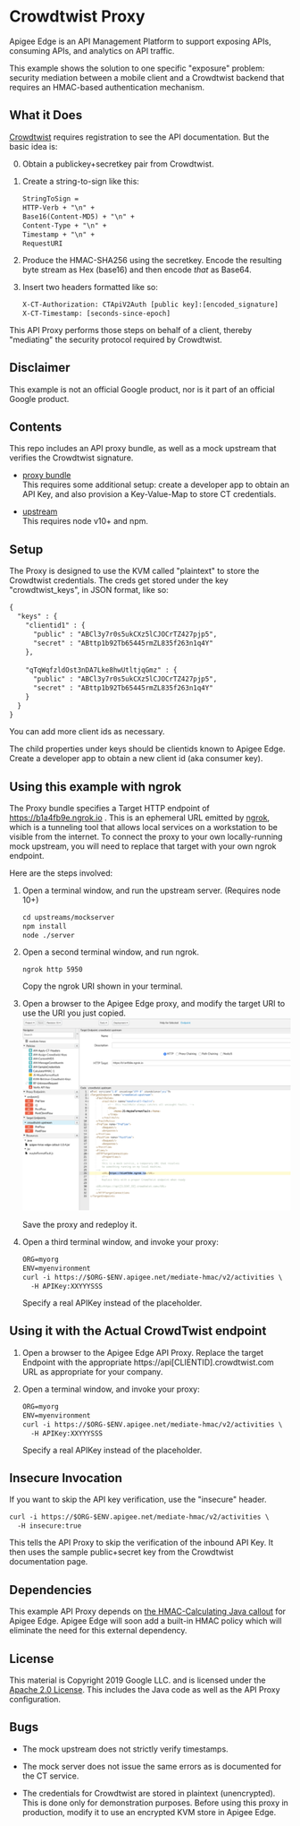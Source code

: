 # Crowdtwist Proxy

Apigee Edge is an API Management Platform to support exposing APIs, consuming
APIs, and analytics on API traffic.

This example shows the solution to one specific "exposure" problem: security
mediation between a mobile client and a Crowdtwist backend that requires an
HMAC-based authentication mechanism.

## What it Does

[Crowdtwist](https://developers.crowdtwist.com/hmac-authentication/) requires
registration to see the API documentation. But the basic idea is: 

0. Obtain a publickey+secretkey pair from Crowdtwist. 

1. Create a string-to-sign like this: 
   ```
   StringToSign = 
   HTTP-Verb + "\n" +
   Base16(Content-MD5) + "\n" +
   Content-Type + "\n" +
   Timestamp + "\n" +
   RequestURI
   ```

2. Produce the HMAC-SHA256 using the secretkey. Encode the resulting
   byte stream as Hex (base16) and then encode _that_ as Base64.

3. Insert two headers formatted like so: 
   ```
   X-CT-Authorization: CTApiV2Auth [public key]:[encoded_signature]
   X-CT-Timestamp: [seconds-since-epoch]
   ```

This API Proxy performs those steps on behalf of a client, thereby "mediating"
the security protocol required by Crowdtwist.

## Disclaimer

This example is not an official Google product, nor is it part of an
official Google product.

## Contents

This repo includes an API proxy bundle, as well as a mock upstream that verifies the
Crowdtwist signature. 

* [proxy bundle](./proxybundles/mediate-hmac)  
  This requires some additional setup: create a developer app to obtain an 
  API Key, and also provision a Key-Value-Map to store CT credentials.
  
* [upstream](./upstreams/mockserver)  
  This requires node v10+ and npm. 
  
## Setup

The Proxy is designed to use the KVM called "plaintext" to store the Crowdtwist
credentials. The creds get stored under the key "crowdtwist_keys", in JSON format, like so: 
```
{
  "keys" : {
    "clientid1" : {
      "public" : "ABCl3y7r0s5ukCXz5lCJOCrTZ427pjp5",
      "secret" : "ABttp1b92Tb65445rmZL835f263n1q4Y"
    },

    "qTqWqfzldOst3nDA7Lke8hwUtltjqGmz" : {
      "public" : "ABCl3y7r0s5ukCXz5lCJOCrTZ427pjp5",
      "secret" : "ABttp1b92Tb65445rmZL835f263n1q4Y"
    }
  }
}
```
You can add more client ids as necessary.

The child properties under keys should be clientids known to Apigee Edge. 
Create a developer app to obtain a new client id (aka consumer key).


## Using this example with ngrok

The Proxy bundle specifies a Target HTTP endpoint of https://b1a4fb9e.ngrok.io .
This is an ephemeral URL emitted by [ngrok](https://ngrok.com/), which is a
tunneling tool that allows local services on a workstation to be visible from
the internet. To connect the proxy to your own locally-running mock upstream,
you will need to replace that target with your own ngrok endpoint.  

Here are the steps involved:

1. Open a terminal window, and run the upstream server.  (Requires node 10+)

   ```
   cd upstreams/mockserver
   npm install
   node ./server
   ```

2. Open a second terminal window, and run ngrok.  
   ```
   ngrok http 5950
   ```
   Copy the ngrok URI shown in your terminal. 
   
3. Open a browser to the Apigee Edge proxy, and modify the target URI to 
   use the URI you just copied. 
   ![TargetEndpoint](./images/screenshot-20190910-122941.png "Proxy Editor")
   
   Save the proxy and redeploy it.

4. Open a third terminal window, and invoke your proxy: 

   ```
   ORG=myorg
   ENV=myenvironment
   curl -i https://$ORG-$ENV.apigee.net/mediate-hmac/v2/activities \
     -H APIKey:XXYYYSSS
   ```
   Specify a real APIKey instead of the placeholder.


## Using it with the Actual CrowdTwist endpoint

1. Open a browser to the Apigee Edge API Proxy.  Replace the target Endpoint with  the
   appropriate https://api[CLIENTID].crowdtwist.com URL as appropriate for your
   company. 

2. Open a terminal window, and invoke your proxy: 

   ```
   ORG=myorg
   ENV=myenvironment
   curl -i https://$ORG-$ENV.apigee.net/mediate-hmac/v2/activities \
     -H APIKey:XXYYYSSS
   ```
   Specify a real APIKey instead of the placeholder.
   
## Insecure Invocation

   If you want to skip the API key verification, use the "insecure" header.

   ```
   curl -i https://$ORG-$ENV.apigee.net/mediate-hmac/v2/activities \
     -H insecure:true
   ```

   This tells the API Proxy to skip the verification of the inbound API Key. 
   It then uses the sample public+secret key from the Crowdtwist documentation
   page. 

## Dependencies

This example API Proxy depends on [the HMAC-Calculating Java callout](https://github.com/apigee/iloveapis2015-hmac-httpsignature) for Apigee
Edge. Apigee Edge will soon add a built-in HMAC policy which will eliminate the
need for this external dependency. 


## License

This material is Copyright 2019
Google LLC. and is licensed under the [Apache 2.0
License](LICENSE). This includes the Java code as well as the API
Proxy configuration.

## Bugs

* The mock upstream does not strictly verify timestamps.

* The mock server does not issue the same errors as is documented for the CT service. 

* The credentials for Crowdtwist are stored in plaintext (unencrypted). This is
  done only for demonstration purposes. Before using this proxy in production,
  modify it to use an encrypted KVM store in Apigee Edge. 




